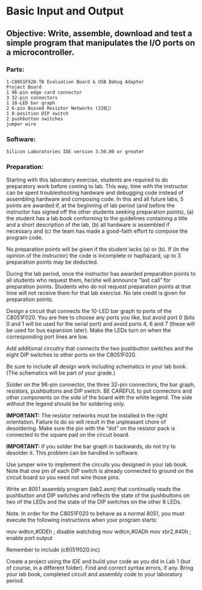 Basic Input and Output 
=======================

Objective: Write, assemble, download and test a 
simple program that manipulates the I/O ports on a microcontroller. 
-------------------------------------------------------------------

 
### Parts: 
    1-C8051FX20-TB Evaluation Board & USB Debug Adapter 
    Project Board 
    1 96-pin edge card connector 
    3 32-pin connectors 
    1 10-LED bar graph 
    2 6-pin Bussed Resistor Networks (220) 
    1 8-position DIP switch 
    2 pushbutton switches 
    jumper wire 
 
### Software: 
    Silicon Laboratories IDE version 3.50.00 or greater 
 
### Preparation:

Starting with this laboratory exercise, students are required to do 
preparatory work before coming to lab. This way, time with the 
instructor can be spent troubleshooting hardware and debugging 
code instead of assembling hardware and composing code. In this 
and all future labs, 5 points are awarded if, at the beginning of lab 
period (and before the instructor has signed off the other students 
seeking preparation points), (a) the student has a lab book 
conforming to the guidelines containing a title and a short 
description of the lab, (b) all hardware is assembled if necessary 
and (c) the team has made a good-faith effort to compose the 
program code. 
 
No preparation points will be given if the student lacks (a) or (b). If 
(in the opinion of the instructor) the code is incomplete or 
haphazard, up to 3 preparation points may be deducted. 
 
During the lab period, once the instructor has awarded preparation 
points to all students who request them, he/she will announce “last 
call” for preparation points. Students who do not request 
preparation points at that time will not receive them for that lab 
exercise. No late credit is given for preparation points. 
 
Design a circuit that connects the 10-LED bar graph to ports of the 
C8051F020.  You are free to choose any ports you like, but avoid 
port 0 (bits 0 and 1 will be used for the serial port) and avoid ports 
4, 6 and 7 (these will be used for bus expansion later). Make the 
LEDs turn on when the corresponding port lines are low. 
 
Add additional circuitry that connects the two pushbutton switches 
and the eight DIP switches to other ports on the C8051F020. 
 
Be sure to include all design work including schematics in your lab 
book. (The schematics will be part of your grade.) 
 
Solder on the 96-pin connector, the three 32-pin connectors, the 
bar graph, resistors, pushbuttons and DIP switch. BE CAREFUL to 
put connectors and other components on the side of the board with 
the white legend. The side without the legend should be for 
soldering only. 
 
__IMPORTANT:__ The resistor networks must be installed in the right 
orientation. Failure to do so will result in the unpleasant chore of 
desoldering. Make sure the pin with the “dot” on the resistor pack is 
connected to the square pad on the circuit board. 
 
__IMPORTANT:__ If you solder the bar graph in backwards, do not try 
to desolder it. This problem can be handled in software. 
 
Use jumper wire to implement the circuits you designed in your lab 
book. Note that one pin of each DIP switch is already connected to 
ground on the circuit board so you need not wire those pins. 
 
Write an 8051 assembly program (lab2.asm) that continually reads 
the pushbutton and DIP switches and reflects the state of the 
pushbuttons on two of the LEDs and the state of the DIP switches 
on the other 8 LEDs. 
 
Note. In order for the C8051F020 to behave as a normal 8051, you 
must execute the following instructions when your program starts: 
 
 mov wdtcn,#0DEh ; disable watchdog 
 mov wdtcn,#0ADh 
 mov xbr2,#40h ; enable port output 
 
 Remember to include (c8051f020.inc) 
 
Create a project using the IDE and build your code as you did in 
Lab 1 (but of course, in a different folder). Find and correct syntax 
errors, if any. Bring your lab book, completed circuit and assembly 
code to your laboratory period. 